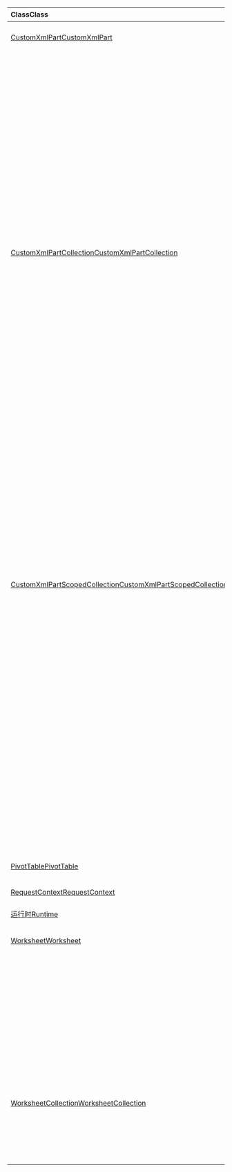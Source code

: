 | <span data-ttu-id="416ed-101">Class</span><span class="sxs-lookup"><span data-stu-id="416ed-101">Class</span></span> | <span data-ttu-id="416ed-102">域</span><span class="sxs-lookup"><span data-stu-id="416ed-102">Fields</span></span> | <span data-ttu-id="416ed-103">说明</span><span class="sxs-lookup"><span data-stu-id="416ed-103">Description</span></span> |
|:---|:---|:---|
|[<span data-ttu-id="416ed-104">CustomXmlPart</span><span class="sxs-lookup"><span data-stu-id="416ed-104">CustomXmlPart</span></span>](/javascript/api/excel/excel.customxmlpart)|[<span data-ttu-id="416ed-105">delete()</span><span class="sxs-lookup"><span data-stu-id="416ed-105">delete()</span></span>](/javascript/api/excel/excel.customxmlpart#delete--)|<span data-ttu-id="416ed-106">删除自定义 XML 部件。</span><span class="sxs-lookup"><span data-stu-id="416ed-106">Deletes the custom XML part.</span></span>|
||[<span data-ttu-id="416ed-107">getXml ( # B1 </span><span class="sxs-lookup"><span data-stu-id="416ed-107">getXml()</span></span>](/javascript/api/excel/excel.customxmlpart#getxml--)|<span data-ttu-id="416ed-108">获取自定义 XML 部件的完整 XML 内容。</span><span class="sxs-lookup"><span data-stu-id="416ed-108">Gets the custom XML part's full XML content.</span></span>|
||[<span data-ttu-id="416ed-109">id</span><span class="sxs-lookup"><span data-stu-id="416ed-109">id</span></span>](/javascript/api/excel/excel.customxmlpart#id)|<span data-ttu-id="416ed-110">自定义 XML 部件的 ID。</span><span class="sxs-lookup"><span data-stu-id="416ed-110">The custom XML part's ID.</span></span>|
||[<span data-ttu-id="416ed-111">namespaceUri</span><span class="sxs-lookup"><span data-stu-id="416ed-111">namespaceUri</span></span>](/javascript/api/excel/excel.customxmlpart#namespaceuri)|<span data-ttu-id="416ed-112">自定义 XML 部件的命名空间 URI。</span><span class="sxs-lookup"><span data-stu-id="416ed-112">The custom XML part's namespace URI.</span></span>|
||[<span data-ttu-id="416ed-113">setXml (xml： string) </span><span class="sxs-lookup"><span data-stu-id="416ed-113">setXml(xml: string)</span></span>](/javascript/api/excel/excel.customxmlpart#setxml-xml-)|<span data-ttu-id="416ed-114">设置自定义 XML 部件的完整 XML 内容。</span><span class="sxs-lookup"><span data-stu-id="416ed-114">Sets the custom XML part's full XML content.</span></span>|
|[<span data-ttu-id="416ed-115">CustomXmlPartCollection</span><span class="sxs-lookup"><span data-stu-id="416ed-115">CustomXmlPartCollection</span></span>](/javascript/api/excel/excel.customxmlpartcollection)|[<span data-ttu-id="416ed-116">add (xml： string) </span><span class="sxs-lookup"><span data-stu-id="416ed-116">add(xml: string)</span></span>](/javascript/api/excel/excel.customxmlpartcollection#add-xml-)|<span data-ttu-id="416ed-117">向工作簿添加新的自定义 XML 部件。</span><span class="sxs-lookup"><span data-stu-id="416ed-117">Adds a new custom XML part to the workbook.</span></span>|
||[<span data-ttu-id="416ed-118">getByNamespace (namespaceUri： string) </span><span class="sxs-lookup"><span data-stu-id="416ed-118">getByNamespace(namespaceUri: string)</span></span>](/javascript/api/excel/excel.customxmlpartcollection#getbynamespace-namespaceuri-)|<span data-ttu-id="416ed-119">获取其命名空间匹配给定命名空间的自定义 XML 部件的新作用域内集合。</span><span class="sxs-lookup"><span data-stu-id="416ed-119">Gets a new scoped collection of custom XML parts whose namespaces match the given namespace.</span></span>|
||[<span data-ttu-id="416ed-120">getCount()</span><span class="sxs-lookup"><span data-stu-id="416ed-120">getCount()</span></span>](/javascript/api/excel/excel.customxmlpartcollection#getcount--)|<span data-ttu-id="416ed-121">获取此集合中 CustomXml 部件的数量。</span><span class="sxs-lookup"><span data-stu-id="416ed-121">Gets the number of CustomXml parts in the collection.</span></span>|
||[<span data-ttu-id="416ed-122">getItem(id: string)</span><span class="sxs-lookup"><span data-stu-id="416ed-122">getItem(id: string)</span></span>](/javascript/api/excel/excel.customxmlpartcollection#getitem-id-)|<span data-ttu-id="416ed-123">获取基于其 ID 的自定义 XML 部件。</span><span class="sxs-lookup"><span data-stu-id="416ed-123">Gets a custom XML part based on its ID.</span></span>|
||[<span data-ttu-id="416ed-124">getItemOrNullObject(id: string)</span><span class="sxs-lookup"><span data-stu-id="416ed-124">getItemOrNullObject(id: string)</span></span>](/javascript/api/excel/excel.customxmlpartcollection#getitemornullobject-id-)|<span data-ttu-id="416ed-125">获取基于其 ID 的自定义 XML 部件。</span><span class="sxs-lookup"><span data-stu-id="416ed-125">Gets a custom XML part based on its ID.</span></span>|
||[<span data-ttu-id="416ed-126">items</span><span class="sxs-lookup"><span data-stu-id="416ed-126">items</span></span>](/javascript/api/excel/excel.customxmlpartcollection#items)|<span data-ttu-id="416ed-127">获取此集合中已加载的子项。</span><span class="sxs-lookup"><span data-stu-id="416ed-127">Gets the loaded child items in this collection.</span></span>|
|[<span data-ttu-id="416ed-128">CustomXmlPartScopedCollection</span><span class="sxs-lookup"><span data-stu-id="416ed-128">CustomXmlPartScopedCollection</span></span>](/javascript/api/excel/excel.customxmlpartscopedcollection)|[<span data-ttu-id="416ed-129">getCount()</span><span class="sxs-lookup"><span data-stu-id="416ed-129">getCount()</span></span>](/javascript/api/excel/excel.customxmlpartscopedcollection#getcount--)|<span data-ttu-id="416ed-130">获取此集合中 CustomXML 部件的数量。</span><span class="sxs-lookup"><span data-stu-id="416ed-130">Gets the number of CustomXML parts in this collection.</span></span>|
||[<span data-ttu-id="416ed-131">getItem(id: string)</span><span class="sxs-lookup"><span data-stu-id="416ed-131">getItem(id: string)</span></span>](/javascript/api/excel/excel.customxmlpartscopedcollection#getitem-id-)|<span data-ttu-id="416ed-132">获取基于其 ID 的自定义 XML 部件。</span><span class="sxs-lookup"><span data-stu-id="416ed-132">Gets a custom XML part based on its ID.</span></span>|
||[<span data-ttu-id="416ed-133">getItemOrNullObject(id: string)</span><span class="sxs-lookup"><span data-stu-id="416ed-133">getItemOrNullObject(id: string)</span></span>](/javascript/api/excel/excel.customxmlpartscopedcollection#getitemornullobject-id-)|<span data-ttu-id="416ed-134">获取基于其 ID 的自定义 XML 部件。</span><span class="sxs-lookup"><span data-stu-id="416ed-134">Gets a custom XML part based on its ID.</span></span>|
||[<span data-ttu-id="416ed-135">getOnlyItem ( # B1 </span><span class="sxs-lookup"><span data-stu-id="416ed-135">getOnlyItem()</span></span>](/javascript/api/excel/excel.customxmlpartscopedcollection#getonlyitem--)|<span data-ttu-id="416ed-136">如果集合仅包含一个项，则此方法返回该项。</span><span class="sxs-lookup"><span data-stu-id="416ed-136">If the collection contains exactly one item, this method returns it.</span></span>|
||[<span data-ttu-id="416ed-137">getOnlyItemOrNullObject ( # B1 </span><span class="sxs-lookup"><span data-stu-id="416ed-137">getOnlyItemOrNullObject()</span></span>](/javascript/api/excel/excel.customxmlpartscopedcollection#getonlyitemornullobject--)|<span data-ttu-id="416ed-138">如果集合仅包含一个项，则此方法返回该项。</span><span class="sxs-lookup"><span data-stu-id="416ed-138">If the collection contains exactly one item, this method returns it.</span></span>|
||[<span data-ttu-id="416ed-139">items</span><span class="sxs-lookup"><span data-stu-id="416ed-139">items</span></span>](/javascript/api/excel/excel.customxmlpartscopedcollection#items)|<span data-ttu-id="416ed-140">获取此集合中已加载的子项。</span><span class="sxs-lookup"><span data-stu-id="416ed-140">Gets the loaded child items in this collection.</span></span>|
|[<span data-ttu-id="416ed-141">PivotTable</span><span class="sxs-lookup"><span data-stu-id="416ed-141">PivotTable</span></span>](/javascript/api/excel/excel.pivottable)|[<span data-ttu-id="416ed-142">id</span><span class="sxs-lookup"><span data-stu-id="416ed-142">id</span></span>](/javascript/api/excel/excel.pivottable#id)|<span data-ttu-id="416ed-143">数据透视表的 ID。</span><span class="sxs-lookup"><span data-stu-id="416ed-143">Id of the PivotTable.</span></span>|
|[<span data-ttu-id="416ed-144">RequestContext</span><span class="sxs-lookup"><span data-stu-id="416ed-144">RequestContext</span></span>](/javascript/api/excel/excel.requestcontext)|[<span data-ttu-id="416ed-145">runtime</span><span class="sxs-lookup"><span data-stu-id="416ed-145">runtime</span></span>](/javascript/api/excel/excel.requestcontext#runtime)|<span data-ttu-id="416ed-146">[Api set： ExcelApi 1.5]</span><span class="sxs-lookup"><span data-stu-id="416ed-146">[Api set: ExcelApi 1.5]</span></span>|
|[<span data-ttu-id="416ed-147">运行时</span><span class="sxs-lookup"><span data-stu-id="416ed-147">Runtime</span></span>](/javascript/api/excel/excel.runtime)||[<span data-ttu-id="416ed-148">Workbook</span><span class="sxs-lookup"><span data-stu-id="416ed-148">Workbook</span></span>](/javascript/api/excel/excel.workbook)|[<span data-ttu-id="416ed-149">customXmlParts</span><span class="sxs-lookup"><span data-stu-id="416ed-149">customXmlParts</span></span>](/javascript/api/excel/excel.workbook#customxmlparts)|<span data-ttu-id="416ed-150">表示此工作簿包含的自定义 XML 部件的集合。</span><span class="sxs-lookup"><span data-stu-id="416ed-150">Represents the collection of custom XML parts contained by this workbook.</span></span>|
|[<span data-ttu-id="416ed-151">Worksheet</span><span class="sxs-lookup"><span data-stu-id="416ed-151">Worksheet</span></span>](/javascript/api/excel/excel.worksheet)|[<span data-ttu-id="416ed-152">getNext (visibleOnly？： boolean) </span><span class="sxs-lookup"><span data-stu-id="416ed-152">getNext(visibleOnly?: boolean)</span></span>](/javascript/api/excel/excel.worksheet#getnext-visibleonly-)|<span data-ttu-id="416ed-153">获取此工作表的后面的工作表。</span><span class="sxs-lookup"><span data-stu-id="416ed-153">Gets the worksheet that follows this one.</span></span>|
||[<span data-ttu-id="416ed-154">getNextOrNullObject (visibleOnly？： boolean) </span><span class="sxs-lookup"><span data-stu-id="416ed-154">getNextOrNullObject(visibleOnly?: boolean)</span></span>](/javascript/api/excel/excel.worksheet#getnextornullobject-visibleonly-)|<span data-ttu-id="416ed-155">获取此工作表的后面的工作表。</span><span class="sxs-lookup"><span data-stu-id="416ed-155">Gets the worksheet that follows this one.</span></span>|
||[<span data-ttu-id="416ed-156">getPrevious (visibleOnly？： boolean) </span><span class="sxs-lookup"><span data-stu-id="416ed-156">getPrevious(visibleOnly?: boolean)</span></span>](/javascript/api/excel/excel.worksheet#getprevious-visibleonly-)|<span data-ttu-id="416ed-157">获取此项之前的工作表。</span><span class="sxs-lookup"><span data-stu-id="416ed-157">Gets the worksheet that precedes this one.</span></span>|
||[<span data-ttu-id="416ed-158">getPreviousOrNullObject (visibleOnly？： boolean) </span><span class="sxs-lookup"><span data-stu-id="416ed-158">getPreviousOrNullObject(visibleOnly?: boolean)</span></span>](/javascript/api/excel/excel.worksheet#getpreviousornullobject-visibleonly-)|<span data-ttu-id="416ed-159">获取此项之前的工作表。</span><span class="sxs-lookup"><span data-stu-id="416ed-159">Gets the worksheet that precedes this one.</span></span>|
|[<span data-ttu-id="416ed-160">WorksheetCollection</span><span class="sxs-lookup"><span data-stu-id="416ed-160">WorksheetCollection</span></span>](/javascript/api/excel/excel.worksheetcollection)|[<span data-ttu-id="416ed-161">getFirst (visibleOnly？： boolean) </span><span class="sxs-lookup"><span data-stu-id="416ed-161">getFirst(visibleOnly?: boolean)</span></span>](/javascript/api/excel/excel.worksheetcollection#getfirst-visibleonly-)|<span data-ttu-id="416ed-162">获取集合中的第一个工作表。</span><span class="sxs-lookup"><span data-stu-id="416ed-162">Gets the first worksheet in the collection.</span></span>|
||[<span data-ttu-id="416ed-163">getLast (visibleOnly？： boolean) </span><span class="sxs-lookup"><span data-stu-id="416ed-163">getLast(visibleOnly?: boolean)</span></span>](/javascript/api/excel/excel.worksheetcollection#getlast-visibleonly-)|<span data-ttu-id="416ed-164">获取集合中的最后一个工作表。</span><span class="sxs-lookup"><span data-stu-id="416ed-164">Gets the last worksheet in the collection.</span></span>|

